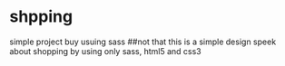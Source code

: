 # shpping
simple project buy usuing sass 
##not that this is a simple design speek about shopping by using only sass, html5 and css3
